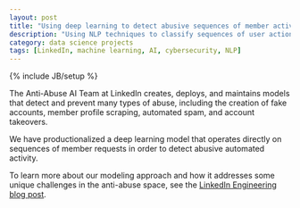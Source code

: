 ```yaml
---
layout: post
title: "Using deep learning to detect abusive sequences of member activity"
description: "Using NLP techniques to classify sequences of user actions instead of sentences of words."
category: data science projects
tags: [LinkedIn, machine learning, AI, cybersecurity, NLP]
---
```

{% include JB/setup %}

The Anti-Abuse AI Team at LinkedIn creates, deploys, and maintains models that detect and prevent many types of abuse, including the creation of fake accounts, member profile scraping, automated spam, and account takeovers.

We have productionalized a deep learning model that operates directly on sequences of member requests in order to detect abusive automated activity.

To learn more about our modeling approach and how it addresses some unique challenges in the anti-abuse space, see the [LinkedIn Engineering blog post](https://engineering.linkedin.com/blog/2021/using-deep-learning-to-detect-abusive-sequences-of-member-activi).

